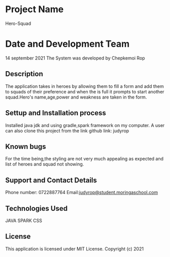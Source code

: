 # Project Name
Hero-Squad
# Date and Development Team
14 september 2021
The System was developed by Chepkemoi Rop
## Description
The application takes in heroes by allowing them to fill a form and add them to squads of their preference and when the is full it prompts to start another squad.Hero's name,age,power and weakness are taken in the form.
## Settup and Installation process
Installed java jdk and using gradle,spark framework on my computer.
A user can also clone this project from the link github link: judyrop
## Known bugs
For the time being,the styling are not very much appealing as expected and list of heroes and squad not showing.
## Support and Contact Details
Phone number: 0722887764
Email:judyrop@student.moringaschool.com
## Technologies Used
JAVA
SPARK
CSS
## License
This  application is licensed under MIT License.
Copyright (c) 2021